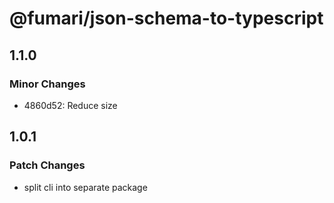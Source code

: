 # @fumari/json-schema-to-typescript

## 1.1.0

### Minor Changes

- 4860d52: Reduce size

## 1.0.1

### Patch Changes

- split cli into separate package
